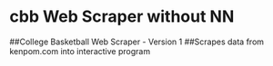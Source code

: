# cbb Web Scraper without NN
##College Basketball Web Scraper - Version 1
##Scrapes data from kenpom.com into interactive program
